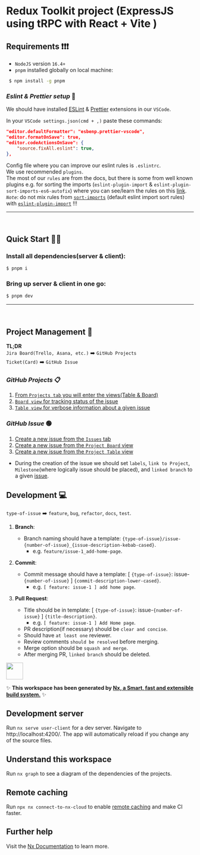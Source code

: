 # Redux Toolkit project (ExpressJS using tRPC with React + Vite )

## Requirements ❗❗❗

- `NodeJS` version `16.4+`
- `pnpm` installed globally on local machine:

```bash
 $ npm install -g pnpm
```

### _Eslint & Prettier setup_ 👀

We should have installed [ESLint](https://marketplace.visualstudio.com/items?itemName=dbaeumer.vscode-eslint) & [Prettier](https://marketplace.visualstudio.com/items?itemName=esbenp.prettier-vscode) extensions in our `VSCode`.

In your `VSCode settings.json(cmd + ,)` paste these commands:

```json
"editor.defaultFormatter": "esbenp.prettier-vscode",
"editor.formatOnSave": true,
"editor.codeActionsOnSave": {
    "source.fixAll.eslint": true,
},
```

Config file where you can improve our eslint rules is `.eslintrc`.\
We use recommended `plugins`.\
The most of our `rules` are from the docs, but there is some from well known plugins e.g. for sorting the imports (`eslint-plugin-import` & `eslint-plugin-sort-imports-es6-autofix`) where you can see/learn the rules on this [link](https://github.com/import-js/eslint-plugin-import/blob/main/docs/rules/order.md).\
_`Note`_: do not mix rules from [`sort-imports`](https://eslint.org/docs/latest/rules/sort-imports#membersyntaxsortorder) (default eslint import sort rules) with [`eslint-plugin-import`](https://github.com/import-js/eslint-plugin-import/blob/main/docs/rules/order.md) !!!

---

<br/>

## Quick Start 🏃‍♂️

### Install all dependencies(server & client):

```bash
$ pnpm i
```

### Bring up server & client in one go:

```bash
$ pnpm dev
```

---

<br/>

## **Project Management** 📝

**TL;DR**\
`Jira Board(Trello, Asana, etc.)` ➡️ `GitHub Projects`\
`Ticket(Card)` ➡️ `GitHub Issue`

### _GitHub Projects_ 📋

1. [From `Projects tab` you will enter the views(Table & Board)](https://user-images.githubusercontent.com/16420201/230123848-2abc5eef-27fc-4e02-948c-80c0c5927ee7.png)
2. [`Board view` for tracking status of the issue](https://user-images.githubusercontent.com/16420201/230124171-8a7235f5-72e3-40e8-bd44-dccb3965d917.png)
3. [`Table view` for verbose information about a given issue](https://user-images.githubusercontent.com/16420201/230124739-c3a863b5-975e-4d97-8fb9-28fdbe91f635.png)

### _GitHub Issue_ 🟢

1.  [Create a new issue from the `Issues` tab](https://user-images.githubusercontent.com/16420201/229608438-97067ad7-a728-4496-822a-aea987c4dc73.png)
2.  [Create a new issue from the `Project Board` view](https://user-images.githubusercontent.com/16420201/229608963-f95bebc0-e702-44c0-ac80-bf787e917b6a.png)
3.  [Create a new issue from the `Project Table` view](https://user-images.githubusercontent.com/16420201/229609106-ba8051f8-eebf-4ad9-973c-af5418a0ebb2.png)

- During the creation of the issue we should set `labels`, `link to Project`, `Milestone`(where logically issue should be placed), and `linked branch` to a given [issue](https://user-images.githubusercontent.com/16420201/229610036-69392269-4332-4d37-83e9-c577b876287f.png).

## **Development** 💻

`type-of-issue` ➡️ `feature`, `bug`, `refactor`, `docs`, `test`.

1. **Branch**:

   - Branch naming should have a template: `{type-of-issue}/issue-{number-of-issue}_{issue-description-kebab-cased}`.
     - e.g. `feature/issue-1_add-home-page`.

2. **Commit**:

   - Commit message should have a template: [ `{type-of-issue}`: issue-`{number-of-issue}` ] `{commit-description-lower-cased}`.
     - e.g. `[ feature: issue-1 ] add home page`.

3. **Pull Request**:
   - Title should be in template: [ `{type-of-issue}`: issue-`{number-of-issue}` ] `{title-description}`.
     - e.g. `[ feature: issue-1 ] Add Home page`.
   - PR description(if necessary) should be `clear and concise`.
   - Should have `at least one` reviewer.
   - Review comments `should be resolved` before merging.
   - Merge option should be `squash and merge`.
   - After merging PR, `linked branch` should be deleted.

<a alt="Nx logo" href="https://nx.dev" target="_blank" rel="noreferrer"><img src="https://raw.githubusercontent.com/nrwl/nx/master/images/nx-logo.png" width="45"></a>

✨ **This workspace has been generated by [Nx, a Smart, fast and extensible build system.](https://nx.dev)** ✨

## Development server

Run `nx serve user-client` for a dev server. Navigate to http://localhost:4200/. The app will automatically reload if you change any of the source files.

## Understand this workspace

Run `nx graph` to see a diagram of the dependencies of the projects.

## Remote caching

Run `npx nx connect-to-nx-cloud` to enable [remote caching](https://nx.app) and make CI faster.

## Further help

Visit the [Nx Documentation](https://nx.dev) to learn more.
